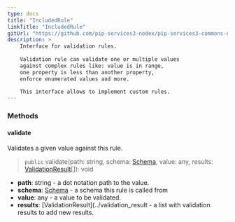 ```yaml
---
type: docs
title: "IncludedRule"
linkTitle: "IncludedRule"
gitUrl: "https://github.com/pip-services3-nodex/pip-services3-commons-nodex"
description: >
    Interface for validation rules.
 
    Validation rule can validate one or multiple values
    against complex rules like: value is in range,
    one property is less than another property,
    enforce enumerated values and more.

    This interface allows to implement custom rules.
---
```


### Methods

#### validate
Validates a given value against this rule.

> `public` validate(path: string, schema: [Schema](../schema), value: any, results: [ValidationResult](../validation_result)[]): void

- **path**: string - a dot notation path to the value.
- **schema**: [Schema](../schema) - a schema this rule is called from
- **value**: any - a value to be validated.
- **results**: [ValidationResult](../validation_result - a list with validation results to add new results.
